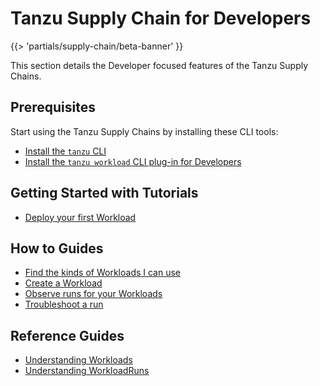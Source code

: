 # Tanzu Supply Chain for Developers

{{> 'partials/supply-chain/beta-banner' }}

This section details the Developer focused features of the Tanzu Supply Chains.

## Prerequisites

Start using the Tanzu Supply Chains by installing these CLI tools:

- [Install the `tanzu` CLI](../../install-tanzu-cli.hbs.md#install-the-tanzu-cli)
- [Install the `tanzu workload` CLI plug-in for Developers](./how-to/install-the-cli.hbs.md)

## Getting Started with Tutorials

- [Deploy your first Workload](./tutorials/deploy-your-first-workload.hbs.md)

## How to Guides

- [Find the kinds of Workloads I can use](./how-to/discover-workloads.hbs.md)
- [Create a Workload](./how-to/create-workloads.hbs.md)
- [Observe runs for your Workloads](./how-to/observe-runs.hbs.md)
- [Troubleshoot a run](./how-to/troubleshooting.hbs.md)

## Reference Guides

- [Understanding Workloads](./explanation/workloads.hbs.md)
- [Understanding WorkloadRuns](./explanation/workload-runs.hbs.md)
